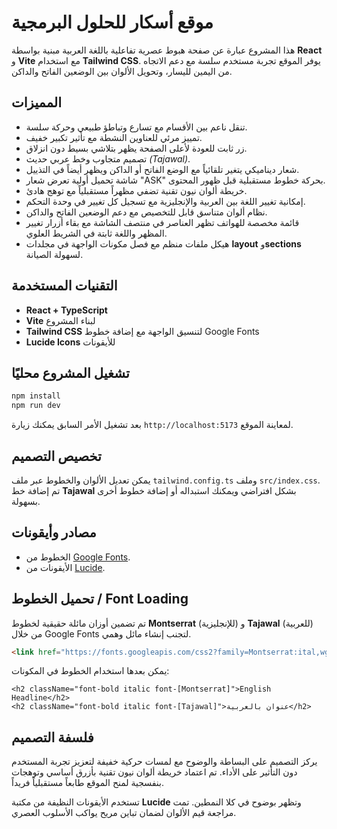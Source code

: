 # موقع أسكار للحلول البرمجية

هذا المشروع عبارة عن صفحة هبوط عصرية تفاعلية باللغة العربية مبنية بواسطة **React** و **Vite** مع استخدام **Tailwind CSS**. يوفر الموقع تجربة مستخدم سلسة مع دعم الاتجاه من اليمين لليسار، وتحويل الألوان بين الوضعين الفاتح والداكن.

## المميزات

- تنقل ناعم بين الأقسام مع تسارع وتباطؤ طبيعي وحركة سلسة.
- تمييز مرئي للعناوين النشطة مع تأثير تكبير خفيف.
- زر ثابت للعودة لأعلى الصفحة يظهر بتلاشي بسيط دون انزلاق.
- تصميم متجاوب وخط عربي حديث *(Tajawal)*.
- شعار ديناميكي يتغير تلقائياً مع الوضع الفاتح أو الداكن ويظهر أيضاً في التذييل.
- شاشة تحميل أولية تعرض شعار "ASK" بحركة خطوط مستقبلية قبل ظهور المحتوى.
- خريطة ألوان نيون تقنية تضفي مظهراً مستقبلياً مع توهج هادئ.
- إمكانية تغيير اللغة بين العربية والإنجليزية مع تسجيل كل تغيير في وحدة التحكم.
- نظام ألوان متناسق قابل للتخصيص مع دعم الوضعين الفاتح والداكن.
- قائمة مخصصة للهواتف تظهر العناصر في منتصف الشاشة مع بقاء أزرار تغيير المظهر واللغة ثابتة في الشريط العلوي.
- هيكل ملفات منظم مع فصل مكونات الواجهة في مجلدات **layout** و**sections** لسهولة الصيانة.

## التقنيات المستخدمة

- **React + TypeScript**
- **Vite** لبناء المشروع
- **Tailwind CSS** لتنسيق الواجهة مع إضافة خطوط Google Fonts
- **Lucide Icons** للأيقونات

## تشغيل المشروع محليًا

```bash
npm install
npm run dev
```

بعد تشغيل الأمر السابق يمكنك زيارة `http://localhost:5173` لمعاينة الموقع.

## تخصيص التصميم

يمكن تعديل الألوان والخطوط عبر ملف `tailwind.config.ts` وملف `src/index.css`. تم إضافة خط **Tajawal** بشكل افتراضي ويمكنك استبداله أو إضافة خطوط أخرى بسهولة.

## مصادر وأيقونات

- الخطوط من [Google Fonts](https://fonts.google.com/).
- الأيقونات من [Lucide](https://lucide.dev/).

## تحميل الخطوط / Font Loading

تم تضمين أوزان مائلة حقيقية لخطوط **Montserrat** (للإنجليزية) و **Tajawal** (للعربية) من خلال Google Fonts لتجنب إنشاء مائل وهمي.

```html
<link href="https://fonts.googleapis.com/css2?family=Montserrat:ital,wght@0,400;0,600;1,700&family=Tajawal:ital,wght@0,400;1,400&display=swap" rel="stylesheet">
```

يمكن بعدها استخدام الخطوط في المكونات:

```tsx
<h2 className="font-bold italic font-[Montserrat]">English Headline</h2>
<h2 className="font-bold italic font-[Tajawal]">عنوان بالعربية</h2>
```

## فلسفة التصميم

يركز التصميم على البساطة والوضوح مع لمسات حركية خفيفة لتعزيز تجربة المستخدم دون التأثير على الأداء. تم اعتماد خريطة ألوان نيون تقنية بأزرق أساسي وتوهجات بنفسجية لمنح الموقع طابعاً مستقبلياً فريداً.

تستخدم الأيقونات النظيفة من مكتبة **Lucide** وتظهر بوضوح في كلا النمطين.
تمت مراجعة قيم الألوان لضمان تباين مريح يواكب الأسلوب العصري.

